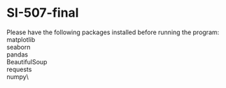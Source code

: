 # SI-507-final
Please have the following packages installed before running the program:\
matplotlib\
seaborn\
pandas\
BeautifulSoup\
requests\
numpy\
